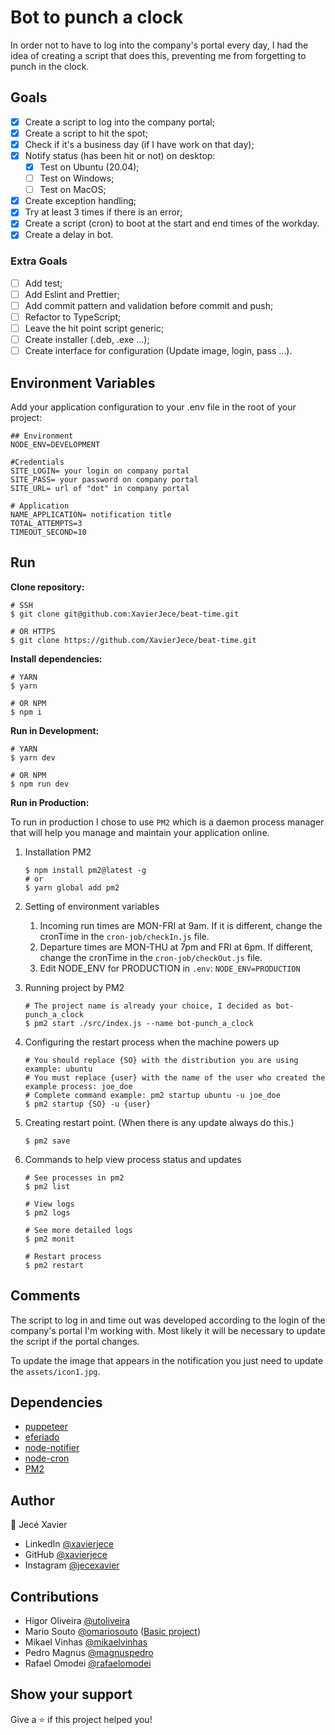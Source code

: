 # Bot to punch a clock

In order not to have to log into the company's portal every day, I had the idea of creating a script that does this, preventing me from forgetting to punch in the clock.

## Goals

- [x] Create a script to log into the company portal;
- [x] Create a script to hit the spot;
- [x] Check if it's a business day (if I have work on that day);
- [x] Notify status (has been hit or not) on desktop:
  - [x] Test on Ubuntu (20.04);
  - [ ] Test on Windows;
  - [ ] Test on MacOS;
- [x] Create exception handling;
- [x] Try at least 3 times if there is an error;
- [x] Create a script (cron) to boot at the start and end times of the workday.
- [x] Create a delay in bot.

### Extra Goals

- [ ] Add test;
- [ ] Add Eslint and Prettier;
- [ ] Add commit pattern and validation before commit and push;
- [ ] Refactor to TypeScript;
- [ ] Leave the hit point script generic;
- [ ] Create installer (.deb, .exe ...);
- [ ] Create interface for configuration (Update image, login, pass ...).

## Environment Variables

Add your application configuration to your .env file in the root of your project:
```
## Environment
NODE_ENV=DEVELOPMENT

#Credentials
SITE_LOGIN= your login on company portal
SITE_PASS= your password on company portal
SITE_URL= url of "dot" in company portal

# Application
NAME_APPLICATION= notification title
TOTAL_ATTEMPTS=3
TIMEOUT_SECOND=10
```

## Run

**Clone repository:**
```SHELL
# SSH
$ git clone git@github.com:XavierJece/beat-time.git

# OR HTTPS
$ git clone https://github.com/XavierJece/beat-time.git
```

**Install dependencies:**
```SHELL
# YARN 
$ yarn

# OR NPM
$ npm i
```

**Run in Development:**
```SHELL
# YARN 
$ yarn dev

# OR NPM
$ npm run dev
```

**Run in Production:**

To run in production I chose to use `PM2` which is a daemon process manager that will help you manage and maintain your application online.


1. Installation PM2

    ```SHELL
    $ npm install pm2@latest -g
    # or
    $ yarn global add pm2
    ```
1. Setting of environment variables
    1. Incoming run times are MON-FRI at 9am. If it is different, change the cronTime in the `cron-job/checkIn.js` file.
    1. Departure times are MON-THU at 7pm and FRI at 6pm. If different, change the cronTime in the `cron-job/checkOut.js` file.
    1. Edit NODE_ENV for PRODUCTION in `.env`: `NODE_ENV=PRODUCTION`
1. Running project by PM2
    ```SHELL
    # The project name is already your choice, I decided as bot-punch_a_clock
    $ pm2 start ./src/index.js --name bot-punch_a_clock
    ```
1. Configuring the restart process when the machine powers up
    ```SHELL
    # You should replace {SO} with the distribution you are using example: ubuntu
    # You must replace {user} with the name of the user who created the example process: joe_doe
    # Complete command example: pm2 startup ubuntu -u joe_doe
    $ pm2 startup {SO} -u {user}
    ```
1. Creating restart point. (When there is any update always do this.)
    ```SHELL
    $ pm2 save 
    ```
1. Commands to help view process status and updates
    ```SHELL
    # See processes in pm2
    $ pm2 list

    # View logs
    $ pm2 logs

    # See more detailed logs
    $ pm2 monit

    # Restart process
    $ pm2 restart
    ```

## Comments

The script to log in and time out was developed according to the login of the company's portal I'm working with. Most likely it will be necessary to update the script if the portal changes.

To update the image that appears in the notification you just need to update the `assets/icon1.jpg`. 


## Dependencies

- [puppeteer](https://www.npmjs.com/package/puppeteer)
- [eferiado](https://www.npmjs.com/package/eferiado)
- [node-notifier](https://www.npmjs.com/package/node-notifier)
- [node-cron](https://www.npmjs.com/package/node-cron)
- [PM2](https://pm2.keymetrics.io/docs/usage/quick-start/)

## Author

:bust_in_silhouette: Jecé Xavier

- LinkedIn  [@xavierjece](https://www.linkedin.com/in/xavierjece/)
- GitHub    [@xavierjece](https://github.com/XavierJece)
- Instagram [@jecexavier](https://www.instagram.com/jecexavier/)

## Contributions

- Higor Oliveira [@utoliveira](https://github.com/utoliveira)
- Mario Souto [@omariosouto](https://github.com/omariosouto) ([Basic project](https://github.com/omariosouto/login-com-puppeteer))
- Mikael Vinhas  [@mikaelvinhas](https://www.linkedin.com/in/mikael-vinhas-89b637176/)
- Pedro Magnus [@magnuspedro](https://github.com/magnuspedro)
- Rafael Omodei [@rafaelomodei](https://github.com/rafaelomodei)


## Show your support
Give a :star: if this project helped you!